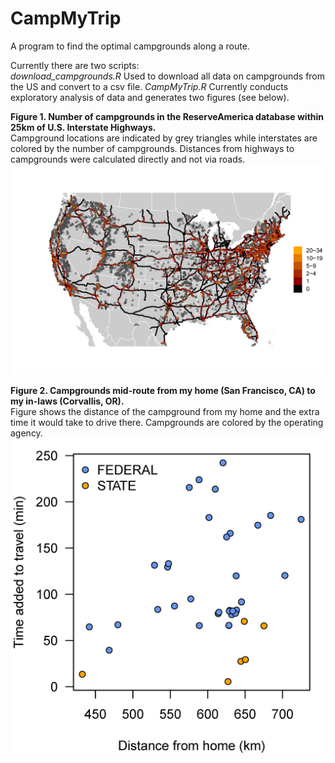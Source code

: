 # CampMyTrip  
A program to find the optimal campgrounds along a route.

Currently there are two scripts:  
*download_campgrounds.R*    Used to download all data on campgrounds from the US and convert to a csv file.
*CampMyTrip.R*    Currently conducts exploratory analysis of data and generates two figures (see below).  


**Figure 1. Number of campgrounds in the ReserveAmerica database within 25km of U.S. Interstate Highways.**  
Campground locations are indicated by grey triangles while interstates are colored by the number of campgrounds. Distances from highways to campgrounds were calculated directly and not via roads.  
![Fig 1](https://github.com/jescoyle/CampMyTrip/blob/master/campsites_25km_highres.png)

**Figure 2. Campgrounds mid-route from my home (San Francisco, CA) to my in-laws (Corvallis, OR).**  
Figure shows the distance of the campground from my home and the extra time it would take to drive there. Campgrounds are colored by the operating agency.  
![Fig 2](https://github.com/jescoyle/CampMyTrip/blob/master/campgrounds_homeToinlaws.png)

